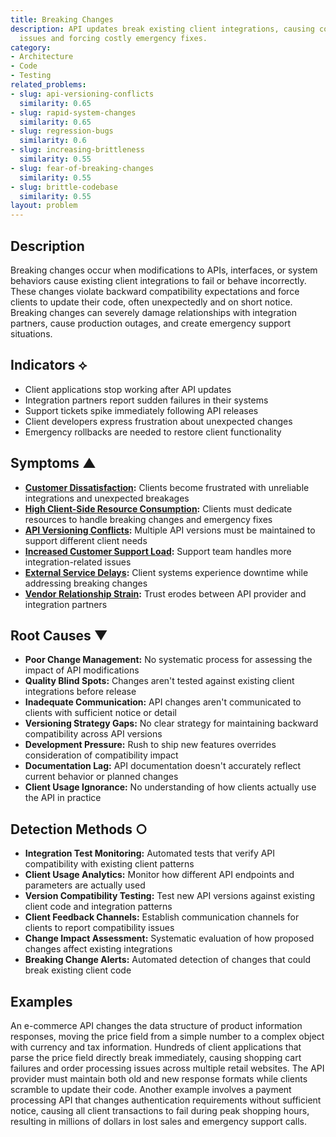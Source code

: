 ```yaml
---
title: Breaking Changes
description: API updates break existing client integrations, causing compatibility
  issues and forcing costly emergency fixes.
category:
- Architecture
- Code
- Testing
related_problems:
- slug: api-versioning-conflicts
  similarity: 0.65
- slug: rapid-system-changes
  similarity: 0.65
- slug: regression-bugs
  similarity: 0.6
- slug: increasing-brittleness
  similarity: 0.55
- slug: fear-of-breaking-changes
  similarity: 0.55
- slug: brittle-codebase
  similarity: 0.55
layout: problem
---
```


## Description

Breaking changes occur when modifications to APIs, interfaces, or system behaviors cause existing client integrations to fail or behave incorrectly. These changes violate backward compatibility expectations and force clients to update their code, often unexpectedly and on short notice. Breaking changes can severely damage relationships with integration partners, cause production outages, and create emergency support situations.

## Indicators ⟡

- Client applications stop working after API updates
- Integration partners report sudden failures in their systems
- Support tickets spike immediately following API releases
- Client developers express frustration about unexpected changes
- Emergency rollbacks are needed to restore client functionality

## Symptoms ▲

- **[Customer Dissatisfaction](customer-dissatisfaction.md):** Clients become frustrated with unreliable integrations and unexpected breakages
- **[High Client-Side Resource Consumption](high-client-side-resource-consumption.md):** Clients must dedicate resources to handle breaking changes and emergency fixes
- **[API Versioning Conflicts](api-versioning-conflicts.md):** Multiple API versions must be maintained to support different client needs
- **[Increased Customer Support Load](increased-customer-support-load.md):** Support team handles more integration-related issues
- **[External Service Delays](external-service-delays.md):** Client systems experience downtime while addressing breaking changes
- **[Vendor Relationship Strain](vendor-relationship-strain.md):** Trust erodes between API provider and integration partners

## Root Causes ▼

- **Poor Change Management:** No systematic process for assessing the impact of API modifications
- **Quality Blind Spots:** Changes aren't tested against existing client integrations before release
- **Inadequate Communication:** API changes aren't communicated to clients with sufficient notice or detail
- **Versioning Strategy Gaps:** No clear strategy for maintaining backward compatibility across API versions
- **Development Pressure:** Rush to ship new features overrides consideration of compatibility impact
- **Documentation Lag:** API documentation doesn't accurately reflect current behavior or planned changes
- **Client Usage Ignorance:** No understanding of how clients actually use the API in practice

## Detection Methods ○

- **Integration Test Monitoring:** Automated tests that verify API compatibility with existing client patterns
- **Client Usage Analytics:** Monitor how different API endpoints and parameters are actually used
- **Version Compatibility Testing:** Test new API versions against existing client code and integration patterns
- **Client Feedback Channels:** Establish communication channels for clients to report compatibility issues
- **Change Impact Assessment:** Systematic evaluation of how proposed changes affect existing integrations
- **Breaking Change Alerts:** Automated detection of changes that could break existing client code

## Examples

An e-commerce API changes the data structure of product information responses, moving the price field from a simple number to a complex object with currency and tax information. Hundreds of client applications that parse the price field directly break immediately, causing shopping cart failures and order processing issues across multiple retail websites. The API provider must maintain both old and new response formats while clients scramble to update their code. Another example involves a payment processing API that changes authentication requirements without sufficient notice, causing all client transactions to fail during peak shopping hours, resulting in millions of dollars in lost sales and emergency support calls.